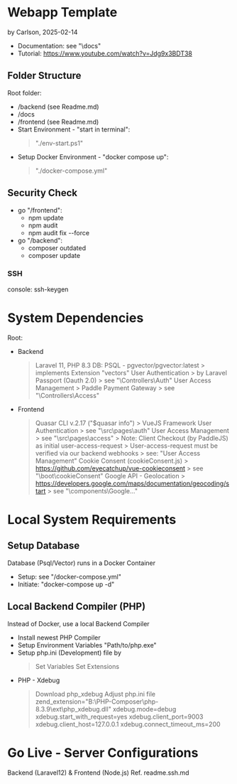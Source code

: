 # Webapp Template
by Carlson, 2025-02-14
- Documentation: see "\docs"
- Tutorial: https://www.youtube.com/watch?v=Jdg9x3BDT38

## Folder Structure
Root folder:
   - /backend (see Readme.md)
   - /docs
   - /frontend (see Readme.md)
   - Start Environment - "start in terminal":
      > "./env-start.ps1"
   - Setup Docker Environment - "docker compose up":
      > "./docker-compose.yml"

## Security Check
   - go "/frontend": 
      - npm update
      - npm audit
      - npm audit fix --force
   - go "/backend": 
      - composer outdated
      - composer update
      
### SSH
console: ssh-keygen

# System Dependencies
Root:
- Backend
   > Laravel 11, PHP 8.3
   > DB: PSQL - pgvector/pgvector:latest 
      > implements Extension "vectors"
   > User Authentication
      > by Laravel Passport (Oauth 2.0)
      > see "\Controllers\Auth\"
   > User Access Management
      > Paddle Payment Gateway
      > see "\Controllers\Access\"
- Frontend 
   > Quasar CLI v.2.17 ("$quasar info") 
      > VueJS Framework
   > User Authentication
      > see "\src\pages\auth\"
   > User Access Management
      > see "\src\pages\access\"
      > Note: Client Checkout (by PaddleJS) as initial user-access-request
         > User-access-request must be verified via our backend webhooks
         > see: "User Access Management"
   > Cookie Consent (cookieConsent.js)
      > https://github.com/eyecatchup/vue-cookieconsent
      > see "\boot\cookieConsent"
   > Google API - Geolocation
      > https://developers.google.com/maps/documentation/geocoding/start
      > see "\components\Google..."

# Local System Requirements
## Setup Database
Database (Psql/Vector) runs in a Docker Container
  - Setup: see "/docker-compose.yml"
  - Initiate: "docker-compose up -d"

## Local Backend Compiler (PHP)
Instead of Docker, use a local Backend Compiler
   - Install newest PHP Compiler
   - Setup Environment Variables "Path/to/php.exe"
   - Setup php.ini (Development) file by
      > Set Variables
      > Set Extensions
   - PHP - Xdebug
      > Download php_xdebug
      > Adjust php.ini file
         zend_extension="B:\PHP-Composer\php-8.3.9\ext\php_xdebug.dll"
         xdebug.mode=debug
         xdebug.start_with_request=yes
         xdebug.client_port=9003
         xdebug.client_host=127.0.0.1
         xdebug.connect_timeout_ms=200


# Go Live - Server Configurations
Backend (Laravel12) & Frontend (Node.js)
Ref. readme.ssh.md